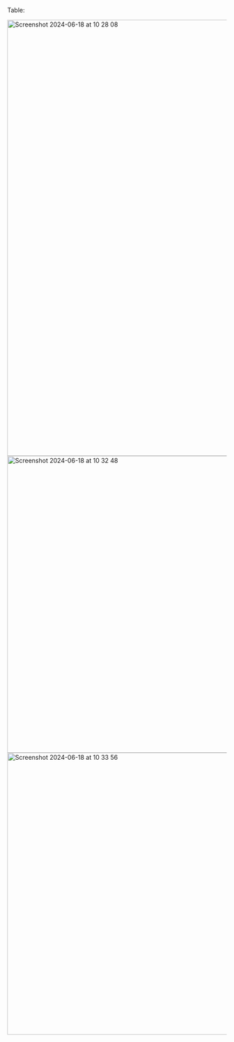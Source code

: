 Table:

<img width="999" alt="Screenshot 2024-06-18 at 10 28 08" src="https://github.com/ranggabiner/AppleAuthWalme/assets/155465955/7a75dd53-7901-47dd-a239-eb3b359b6de5">

<img width="680" alt="Screenshot 2024-06-18 at 10 32 48" src="https://github.com/ranggabiner/AppleAuthWalme/assets/155465955/8bdf3172-e2a1-4928-b0c7-1dc4b4990772">

<img width="646" alt="Screenshot 2024-06-18 at 10 33 56" src="https://github.com/ranggabiner/AppleAuthWalme/assets/155465955/fc2a3be8-b018-4b1b-b8b9-2a62af0aa9e1">
